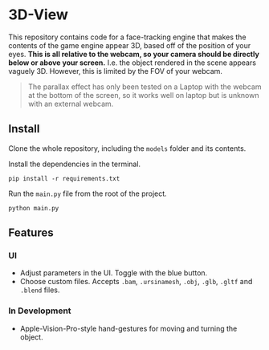 # 3D-View

This repository contains code for a face-tracking engine that makes the contents of the game engine appear 3D, based off of the position of your eyes. **This is all relative to the webcam, so your camera should be directly below or above your screen.** I.e. the object rendered in the scene appears vaguely 3D. However, this is limited by the FOV of your webcam.

> The parallax effect has only been tested on a Laptop with the webcam at the bottom of the screen, so it works well on laptop but is unknown with an external webcam.

## Install

Clone the whole repository, including the `models` folder and its contents.

Install the dependencies in the terminal.

```shell
pip install -r requirements.txt
```

Run the `main.py` file from the root of the project.

```shell
python main.py
```

## Features

### UI
- Adjust parameters in the UI. Toggle with the blue button.
- Choose custom files. Accepts `.bam`, `.ursinamesh`, `.obj`, `.glb`, `.gltf` and `.blend` files.

### In Development
- Apple-Vision-Pro-style hand-gestures for moving and turning the object.